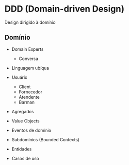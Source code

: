 # DDD (Domain-driven Design)

Design dirigido à domínio

## Domínio

- Domain Experts
  - Conversa
- Linguagem ubíqua

- Usuário

  - Client
  - Fornecedor
  - Atendente
  - Barman

- Agregados
- Value Objects
- Eventos de domínio
- Subdomínios (Bounded Contexts)
- Entidades
- Casos de uso
